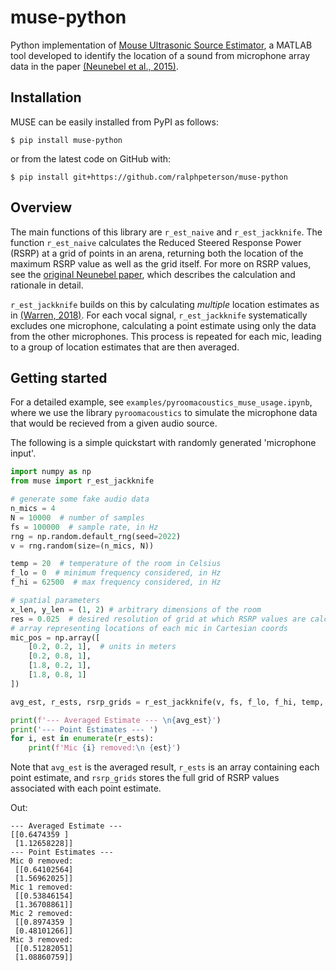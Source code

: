 # muse-python
Python implementation of [Mouse Ultrasonic Source Estimator](https://github.com/JaneliaSciComp/Muse),
a MATLAB tool developed to identify the location of a sound from microphone array data in the paper [(Neunebel et al., 2015)](https://doi.org/10.7554/eLife.06203).

## Installation
MUSE can be easily installed from PyPI as follows:
```
$ pip install muse-python
```
or from the latest code on GitHub with:
```
$ pip install git+https://github.com/ralphpeterson/muse-python
```
## Overview
The main functions of this library are `r_est_naive` and `r_est_jackknife`. The function `r_est_naive` calculates the Reduced Steered Response Power (RSRP) at a grid
of points in an arena, returning both the location of the maximum RSRP value as well as the grid itself.
For more on RSRP values, see the [original Neunebel paper](https://doi.org/10.7554/eLife.06203), which describes the calculation and rationale in detail.

`r_est_jackknife` builds on this by calculating *multiple* location estimates as in [(Warren, 2018)](https://pubmed.ncbi.nlm.nih.gov/29309793).
For each vocal signal, `r_est_jackknife` systematically excludes one microphone, calculating a point estimate using only the data from the other microphones.
This process is repeated for each mic, leading to a group of location estimates that are then averaged.

## Getting started
For a detailed example, see `examples/pyroomacoustics_muse_usage.ipynb`,
where we use the library `pyroomacoustics` to simulate the microphone data that would be
recieved from a given audio source. 

The following is a simple quickstart with randomly generated 'microphone input'.
```python
import numpy as np
from muse import r_est_jackknife

# generate some fake audio data
n_mics = 4
N = 10000  # number of samples
fs = 100000  # sample rate, in Hz
rng = np.random.default_rng(seed=2022)
v = rng.random(size=(n_mics, N))

temp = 20  # temperature of the room in Celsius
f_lo = 0  # minimum frequency considered, in Hz
f_hi = 62500  # max frequency considered, in Hz

# spatial parameters
x_len, y_len = (1, 2) # arbitrary dimensions of the room
res = 0.025  # desired resolution of grid at which RSRP values are calculated
# array representing locations of each mic in Cartesian coords
mic_pos = np.array([
    [0.2, 0.2, 1],  # units in meters
    [0.2, 0.8, 1],
    [1.8, 0.2, 1],
    [1.8, 0.8, 1]
])

avg_est, r_ests, rsrp_grids = r_est_jackknife(v, fs, f_lo, f_hi, temp, x_len, y_len, res, mic_pos)

print(f'--- Averaged Estimate --- \n{avg_est}')
print('--- Point Estimates --- ')
for i, est in enumerate(r_ests):
    print(f'Mic {i} removed:\n {est}')
```
Note that `avg_est` is the averaged result, `r_ests` is an array containing each point estimate, and `rsrp_grids` stores the full grid of RSRP values associated with each point estimate.

Out:
```
--- Averaged Estimate --- 
[[0.6474359 ]
 [1.12658228]]
--- Point Estimates --- 
Mic 0 removed:
 [[0.64102564]
 [1.56962025]]
Mic 1 removed:
 [[0.53846154]
 [1.36708861]]
Mic 2 removed:
 [[0.8974359 ]
 [0.48101266]]
Mic 3 removed:
 [[0.51282051]
 [1.08860759]]
```

